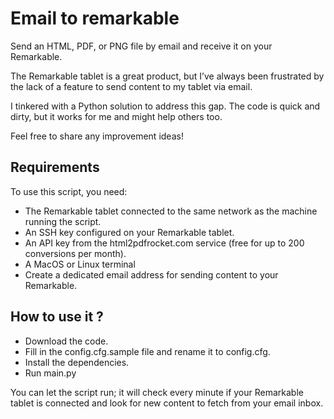 # Email to remarkable

Send an HTML, PDF, or PNG file by email and receive it on your Remarkable.

The Remarkable tablet is a great product, but I’ve always been frustrated by the lack of a feature to send content to my tablet via email.

I tinkered with a Python solution to address this gap. The code is quick and dirty, but it works for me and might help others too.

Feel free to share any improvement ideas!


## Requirements

To use this script, you need:
- The Remarkable tablet connected to the same network as the machine running the script.
- An SSH key configured on your Remarkable tablet.
- An API key from the html2pdfrocket.com service (free for up to 200 conversions per month).
- A MacOS or Linux terminal
- Create a dedicated email address for sending content to your Remarkable.

## How to use it ?

- Download the code.
- Fill in the config.cfg.sample file and rename it to config.cfg.
- Install the dependencies.
- Run main.py

You can let the script run; it will check every minute if your Remarkable tablet is connected and look for new content to fetch from your email inbox.

